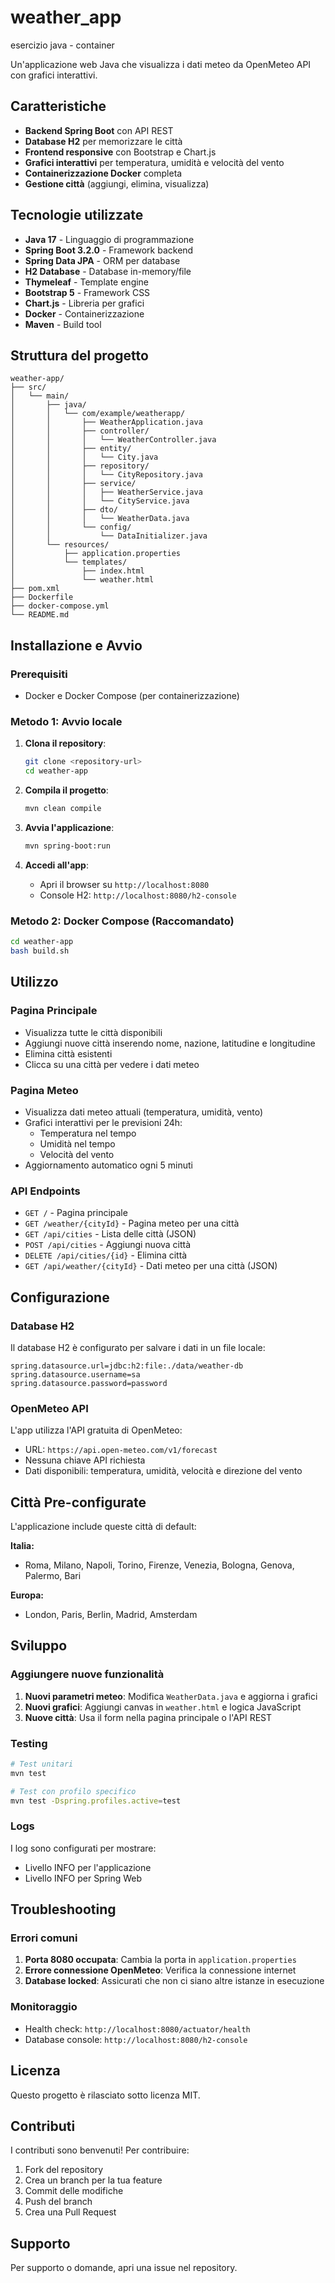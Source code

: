 # weather_app
esercizio java - container

Un'applicazione web Java che visualizza i dati meteo da OpenMeteo API con grafici interattivi.

## Caratteristiche

- **Backend Spring Boot** con API REST
- **Database H2** per memorizzare le città
- **Frontend responsive** con Bootstrap e Chart.js
- **Grafici interattivi** per temperatura, umidità e velocità del vento
- **Containerizzazione Docker** completa
- **Gestione città** (aggiungi, elimina, visualizza)

## Tecnologie utilizzate

- **Java 17** - Linguaggio di programmazione
- **Spring Boot 3.2.0** - Framework backend
- **Spring Data JPA** - ORM per database
- **H2 Database** - Database in-memory/file
- **Thymeleaf** - Template engine
- **Bootstrap 5** - Framework CSS
- **Chart.js** - Libreria per grafici
- **Docker** - Containerizzazione
- **Maven** - Build tool

## Struttura del progetto

```
weather-app/
├── src/
│   └── main/
│       ├── java/
│       │   └── com/example/weatherapp/
│       │       ├── WeatherApplication.java
│       │       ├── controller/
│       │       │   └── WeatherController.java
│       │       ├── entity/
│       │       │   └── City.java
│       │       ├── repository/
│       │       │   └── CityRepository.java
│       │       ├── service/
│       │       │   ├── WeatherService.java
│       │       │   └── CityService.java
│       │       ├── dto/
│       │       │   └── WeatherData.java
│       │       └── config/
│       │           └── DataInitializer.java
│       └── resources/
│           ├── application.properties
│           └── templates/
│               ├── index.html
│               └── weather.html
├── pom.xml
├── Dockerfile
├── docker-compose.yml
└── README.md
```

## Installazione e Avvio

### Prerequisiti

- Docker e Docker Compose (per containerizzazione)

### Metodo 1: Avvio locale

1. **Clona il repository**:
   ```bash
   git clone <repository-url>
   cd weather-app
   ```

2. **Compila il progetto**:
   ```bash
   mvn clean compile
   ```

3. **Avvia l'applicazione**:
   ```bash
   mvn spring-boot:run
   ```

4. **Accedi all'app**:
   - Apri il browser su `http://localhost:8080`
   - Console H2: `http://localhost:8080/h2-console`

### Metodo 2: Docker Compose (Raccomandato)

   ```bash
   cd weather-app
   bash build.sh
   ```

## Utilizzo

### Pagina Principale

- Visualizza tutte le città disponibili
- Aggiungi nuove città inserendo nome, nazione, latitudine e longitudine
- Elimina città esistenti
- Clicca su una città per vedere i dati meteo

### Pagina Meteo

- Visualizza dati meteo attuali (temperatura, umidità, vento)
- Grafici interattivi per le previsioni 24h:
  - Temperatura nel tempo
  - Umidità nel tempo
  - Velocità del vento
- Aggiornamento automatico ogni 5 minuti

### API Endpoints

- `GET /` - Pagina principale
- `GET /weather/{cityId}` - Pagina meteo per una città
- `GET /api/cities` - Lista delle città (JSON)
- `POST /api/cities` - Aggiungi nuova città
- `DELETE /api/cities/{id}` - Elimina città
- `GET /api/weather/{cityId}` - Dati meteo per una città (JSON)

## Configurazione

### Database H2

Il database H2 è configurato per salvare i dati in un file locale:

```properties
spring.datasource.url=jdbc:h2:file:./data/weather-db
spring.datasource.username=sa
spring.datasource.password=password
```

### OpenMeteo API

L'app utilizza l'API gratuita di OpenMeteo:
- URL: `https://api.open-meteo.com/v1/forecast`
- Nessuna chiave API richiesta
- Dati disponibili: temperatura, umidità, velocità e direzione del vento

## Città Pre-configurate

L'applicazione include queste città di default:

**Italia:**
- Roma, Milano, Napoli, Torino, Firenze, Venezia, Bologna, Genova, Palermo, Bari

**Europa:**
- London, Paris, Berlin, Madrid, Amsterdam

## Sviluppo

### Aggiungere nuove funzionalità

1. **Nuovi parametri meteo**: Modifica `WeatherData.java` e aggiorna i grafici
2. **Nuovi grafici**: Aggiungi canvas in `weather.html` e logica JavaScript
3. **Nuove città**: Usa il form nella pagina principale o l'API REST

### Testing

```bash
# Test unitari
mvn test

# Test con profilo specifico
mvn test -Dspring.profiles.active=test
```

### Logs

I log sono configurati per mostrare:
- Livello INFO per l'applicazione
- Livello INFO per Spring Web

## Troubleshooting

### Errori comuni

1. **Porta 8080 occupata**: Cambia la porta in `application.properties`
2. **Errore connessione OpenMeteo**: Verifica la connessione internet
3. **Database locked**: Assicurati che non ci siano altre istanze in esecuzione

### Monitoraggio

- Health check: `http://localhost:8080/actuator/health`
- Database console: `http://localhost:8080/h2-console`

## Licenza

Questo progetto è rilasciato sotto licenza MIT.

## Contributi

I contributi sono benvenuti! Per contribuire:

1. Fork del repository
2. Crea un branch per la tua feature
3. Commit delle modifiche
4. Push del branch
5. Crea una Pull Request

## Supporto

Per supporto o domande, apri una issue nel repository.
